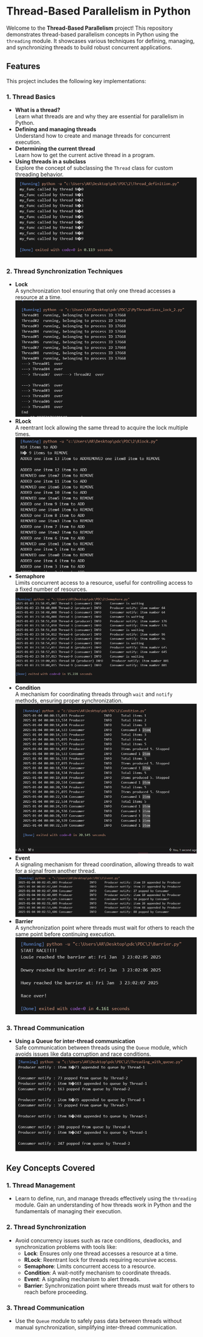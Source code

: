
# Thread-Based Parallelism in Python

Welcome to the **Thread-Based Parallelism** project! This repository demonstrates thread-based parallelism concepts in Python using the `threading` module. It showcases various techniques for defining, managing, and synchronizing threads to build robust concurrent applications.

## Features
This project includes the following key implementations:

### 1. Thread Basics
- **What is a thread?**  
  Learn what threads are and why they are essential for parallelism in Python.
- **Defining and managing threads**  
  Understand how to create and manage threads for concurrent execution.
- **Determining the current thread**  
  Learn how to get the current active thread in a program.
- **Using threads in a subclass**  
  Explore the concept of subclassing the `Thread` class for custom threading behavior.
  ![alt text](image.png)

### 2. Thread Synchronization Techniques
- **Lock**  
  A synchronization tool ensuring that only one thread accesses a resource at a time.
  ![alt text](image-1.png)
- **RLock**  
  A reentrant lock allowing the same thread to acquire the lock multiple times.
  ![alt text](image-2.png)
- **Semaphore**  
  Limits concurrent access to a resource, useful for controlling access to a fixed number of resources.
  ![alt text](image-3.png)
- **Condition**  
  A mechanism for coordinating threads through `wait` and `notify` methods, ensuring proper synchronization.
  ![alt text](image-4.png)
- **Event**  
  A signaling mechanism for thread coordination, allowing threads to wait for a signal from another thread.
  ![alt text](image-5.png)
- **Barrier**  
  A synchronization point where threads must wait for others to reach the same point before continuing execution.
  ![alt text](image-6.png)

  

### 3. Thread Communication
- **Using a Queue for inter-thread communication**  
  Safe communication between threads using the `Queue` module, which avoids issues like data corruption and race conditions.
  ![alt text](image-7.png)

## Key Concepts Covered

### 1. Thread Management
- Learn to define, run, and manage threads effectively using the `threading` module. Gain an understanding of how threads work in Python and the fundamentals of managing their execution.

### 2. Thread Synchronization
- Avoid concurrency issues such as race conditions, deadlocks, and synchronization problems with tools like:
  - **Lock**: Ensures only one thread accesses a resource at a time.
  - **RLock**: Reentrant lock for threads requiring recursive access.
  - **Semaphore**: Limits concurrent access to a resource.
  - **Condition**: A wait-notify mechanism to coordinate threads.
  - **Event**: A signaling mechanism to alert threads.
  - **Barrier**: Synchronization point where threads must wait for others to reach before proceeding.

### 3. Thread Communication
- Use the `Queue` module to safely pass data between threads without manual synchronization, simplifying inter-thread communication.



